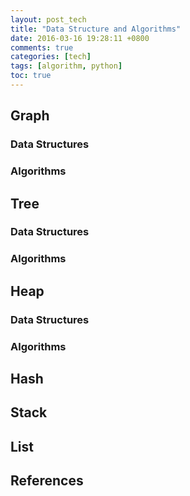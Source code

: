 ```yaml
---
layout: post_tech
title: "Data Structure and Algorithms"
date: 2016-03-16 19:28:11 +0800
comments: true
categories: [tech]
tags: [algorithm, python]
toc: true
---
```


## Graph

### Data Structures

### Algorithms

## Tree

### Data Structures

### Algorithms

## Heap

### Data Structures

### Algorithms

## Hash

## Stack

## List

## References

